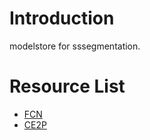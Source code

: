 # Introduction
modelstore for sssegmentation.


# Resource List

- [FCN](https://arxiv.org/pdf/1411.4038.pdf)
- [CE2P](https://arxiv.org/pdf/1809.05996.pdf)